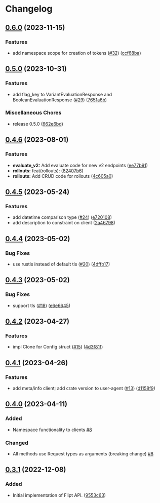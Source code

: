 # Changelog

## [0.6.0](https://github.com/flipt-io/flipt-rust/compare/flipt-v0.5.0...flipt-v0.6.0) (2023-11-15)


### Features

* add namespace scope for creation of tokens ([#32](https://github.com/flipt-io/flipt-rust/issues/32)) ([ccf68ba](https://github.com/flipt-io/flipt-rust/commit/ccf68ba08cdb771640991c452de5e31a6b90ba5f))

## [0.5.0](https://github.com/flipt-io/flipt-rust/compare/flipt-v0.4.6...flipt-v0.5.0) (2023-10-31)


### Features

* add flag_key to VariantEvaluationResponse and BooleanEvaluationResponse ([#29](https://github.com/flipt-io/flipt-rust/issues/29)) ([7651a6b](https://github.com/flipt-io/flipt-rust/commit/7651a6bea8f0817e7f5035d23d52d32c9824079c))


### Miscellaneous Chores

* release 0.5.0 ([662e6bd](https://github.com/flipt-io/flipt-rust/commit/662e6bdaeafe562ec3c44ce2e3b994b2418ce4f6))

## [0.4.6](https://github.com/flipt-io/flipt-rust/compare/flipt-v0.4.5...flipt-v0.4.6) (2023-08-01)


### Features

* **evaluate_v2:** Add evaluate code for new v2 endpoints ([ee77b91](https://github.com/flipt-io/flipt-rust/commit/ee77b91f8aa68fa55bf2c1ad1fae3458c4e2eeb7))
* **rollouts:** feat(rollouts):  ([82407b6](https://github.com/flipt-io/flipt-rust/commit/82407b6101ee0df20eb050f36745f1c612fc26c2))
* **rollouts:** Add CRUD code for rollouts ([4c605a0](https://github.com/flipt-io/flipt-rust/commit/4c605a065c19b118125ddb6099587b080aa9f022))

## [0.4.5](https://github.com/flipt-io/flipt-rust/compare/flipt-v0.4.4...flipt-v0.4.5) (2023-05-24)


### Features

* add datetime comparison type ([#24](https://github.com/flipt-io/flipt-rust/issues/24)) ([e720108](https://github.com/flipt-io/flipt-rust/commit/e720108bcac2e9c7c3aac817a02722a3b7bf6b8c))
* add description to constraint on client ([2a46798](https://github.com/flipt-io/flipt-rust/commit/2a46798105e4459c806f5a9e34e7728d2e8c7d58))

## [0.4.4](https://github.com/flipt-io/flipt-rust/compare/flipt-v0.4.3...flipt-v0.4.4) (2023-05-02)


### Bug Fixes

* use rustls instead of default tls ([#20](https://github.com/flipt-io/flipt-rust/issues/20)) ([4dffb17](https://github.com/flipt-io/flipt-rust/commit/4dffb17bb21bf455b1b08b3e2554492ae768b8ce))

## [0.4.3](https://github.com/flipt-io/flipt-rust/compare/flipt-v0.4.2...flipt-v0.4.3) (2023-05-02)


### Bug Fixes

* support tls ([#18](https://github.com/flipt-io/flipt-rust/issues/18)) ([e6e6645](https://github.com/flipt-io/flipt-rust/commit/e6e6645b3ca4684512ebf578f5283c986d97809e))

## [0.4.2](https://github.com/flipt-io/flipt-rust/compare/flipt-v0.4.1...flipt-v0.4.2) (2023-04-27)


### Features

* impl Clone for Config struct ([#15](https://github.com/flipt-io/flipt-rust/issues/15)) ([4d3f81f](https://github.com/flipt-io/flipt-rust/commit/4d3f81f4ceb1b043e7802d88db26b80f5df77781))

## [0.4.1](https://github.com/flipt-io/flipt-rust/compare/flipt-v0.4.0...flipt-v0.4.1) (2023-04-26)


### Features

* add meta/info client; add crate version to user-agent ([#13](https://github.com/flipt-io/flipt-rust/issues/13)) ([d1158f9](https://github.com/flipt-io/flipt-rust/commit/d1158f93267ea18efc525e26efa06dc8f594de1a))

## [0.4.0](https://github.com/flipt-io/flipt-rust/compare/flipt-v0.3.1...flipt-v0.4.0) (2023-04-11)

### Added

* Namespace functionality to clients [#8](https://github.com/flipt-io/flipt-rust/pull/8)

### Changed

* All methods use Request types as arguments (breaking change) [#8](https://github.com/flipt-io/flipt-rust/pull/8)

## [0.3.1](https://github.com/flipt-io/flipt-rust/compare/flipt-v0.3.0...flipt-v0.3.1) (2022-12-08)


### Added

* Initial implementation of Flipt API. ([9553c63](https://github.com/flipt-io/flipt-rust/commit/9553c630cc2fb8d7bae9eb2cd037b31aad8f2012))
